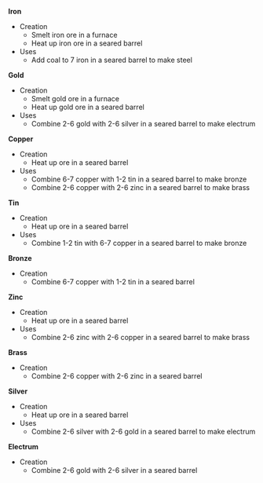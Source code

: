 **Iron**
* Creation
  - Smelt iron ore in a furnace
  - Heat up iron ore in a seared barrel
* Uses
  - Add coal to 7 iron in a seared barrel to make steel

**Gold**
* Creation
  - Smelt gold ore in a furnace
  - Heat up gold ore in a seared barrel
* Uses
  - Combine 2-6 gold with 2-6 silver in a seared barrel to make electrum

**Copper**
* Creation
  - Heat up ore in a seared barrel
* Uses
  - Combine 6-7 copper with 1-2 tin in a seared barrel to make bronze
  - Combine 2-6 copper with 2-6 zinc in a seared barrel to make brass

**Tin**
* Creation
  - Heat up ore in a seared barrel
* Uses
  - Combine 1-2 tin with 6-7 copper in a seared barrel to make bronze

**Bronze**
* Creation
  - Combine 6-7 copper with 1-2 tin in a seared barrel

**Zinc**
* Creation
  - Heat up ore in a seared barrel
* Uses
  - Combine 2-6 zinc with 2-6 copper in a seared barrel to make brass

**Brass**
* Creation
  - Combine 2-6 copper with 2-6 zinc in a seared barrel

**Silver**
* Creation
  - Heat up ore in a seared barrel
* Uses
  - Combine 2-6 silver with 2-6 gold in a seared barrel to make electrum

**Electrum**
* Creation
  - Combine 2-6 gold with 2-6 silver in a seared barrel
